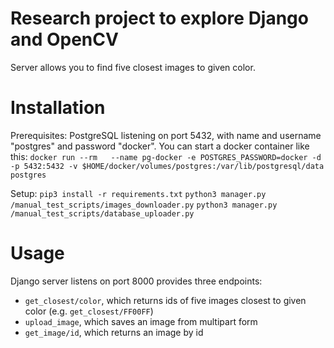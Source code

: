 # Research project to explore Django and OpenCV
Server allows you to find five closest images to given color.
# Installation
Prerequisites:
PostgreSQL listening on port 5432, with name and username "postgres" and password "docker". You can start a docker container like this:
`docker run --rm   --name pg-docker -e POSTGRES_PASSWORD=docker -d -p 5432:5432 -v $HOME/docker/volumes/postgres:/var/lib/postgresql/data  postgres`

Setup:
`pip3 install -r requirements.txt`
`python3 manager.py /manual_test_scripts/images_downloader.py`
`python3 manager.py /manual_test_scripts/database_uploader.py`


# Usage
Django server listens on port 8000 provides three endpoints: 
- `get_closest/color`, which returns ids of five images closest to given color (e.g. `get_closest/FF00FF`)
- `upload_image`, which saves an image from multipart form
- `get_image/id`, which returns an image by id
